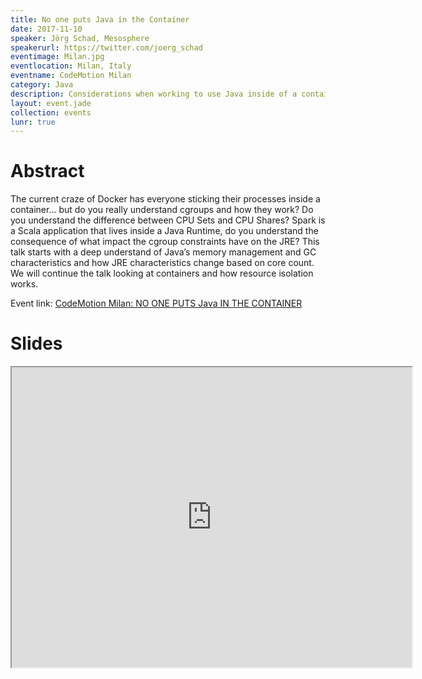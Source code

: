 ```yaml
---
title: No one puts Java in the Container
date: 2017-11-10
speaker: Jörg Schad, Mesosphere
speakerurl: https://twitter.com/joerg_schad
eventimage: Milan.jpg
eventlocation: Milan, Italy
eventname: CodeMotion Milan
category: Java
description: Considerations when working to use Java inside of a container-based infrastructure
layout: event.jade
collection: events
lunr: true
---
```


# Abstract

The current craze of Docker has everyone sticking their processes inside a container… but do you really understand cgroups and how they work? Do you understand the difference between CPU Sets and CPU Shares? Spark is a Scala application that lives inside a Java Runtime, do you understand the consequence of what impact the cgroup constraints have on the JRE? This talk starts with a deep understand of Java’s memory management and GC characteristics and how JRE characteristics change based on core count. We will continue the talk looking at containers and how resource isolation works.

Event link: <a href="https://milan2017.codemotionworld.com/talk-detail/?detail=6489">CodeMotion Milan: NO ONE PUTS Java IN THE CONTAINER</a>

# Slides

<iframe src="https://drive.google.com/file/d/1gjBRI2mW7NeJzseRc2uLigYn82eS5Xwt/preview" width="640" height="480"></iframe>
